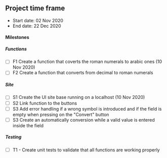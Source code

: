 ## Project time frame
- Start date: 02 Nov 2020
- End date: 22 Dec 2020


#### Milestones
##### Functions
- [ ] F1 Create a function that coverts the roman numerals to arabic ones (10 Nov 2020)
- [ ] F2 Create a function that converts from decimal to roman numerals
##### Site
- [ ] S1 Create the UI site base running on a localhost (10 Nov 2020)
- [ ] S2 Link function to the buttons
- [ ] S3 Add error handling if a wrong symbol is introduced and if the field is empty when pressing on the "Convert" button
- [ ] S3 Create an automatically conversion while a valid value is entered inside the field
##### Testing
- [ ] T1 - Create unit tests to validate that all functions are working properly
